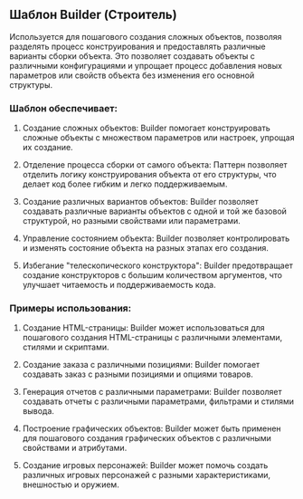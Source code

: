 ## Шаблон Builder (Строитель)

Используется для пошагового создания сложных объектов, позволяя разделять процесс конструирования и предоставлять различные варианты сборки объекта. Это позволяет создавать объекты с различными конфигурациями и упрощает процесс добавления новых параметров или свойств объекта без изменения его основной структуры.

### Шаблон обеспечивает:
1. Создание сложных объектов: Builder помогает конструировать сложные объекты с множеством параметров или настроек, упрощая их создание.

2. Отделение процесса сборки от самого объекта: Паттерн позволяет отделить логику конструирования объекта от его структуры, что делает код более гибким и легко поддерживаемым.

3. Создание различных вариантов объектов: Builder позволяет создавать различные варианты объектов с одной и той же базовой структурой, но разными свойствами или параметрами.

4. Управление состоянием объекта: Builder позволяет контролировать и изменять состояние объекта на разных этапах его создания.

5. Избегание "телескопического конструктора": Builder предотвращает создание конструкторов с большим количеством аргументов, что улучшает читаемость и поддерживаемость кода.

### Примеры использования:
1. Создание HTML-страницы: Builder может использоваться для пошагового создания HTML-страницы с различными элементами, стилями и скриптами.

2. Создание заказа с различными позициями: Builder помогает создавать заказ с разными позициями и опциями товаров.

3. Генерация отчетов с различными параметрами: Builder позволяет создавать отчеты с различными параметрами, фильтрами и стилями вывода.

4. Построение графических объектов: Builder может быть применен для пошагового создания графических объектов с различными свойствами и атрибутами.

5. Создание игровых персонажей: Builder может помочь создать различных игровых персонажей с разными характеристиками, внешностью и оружием.